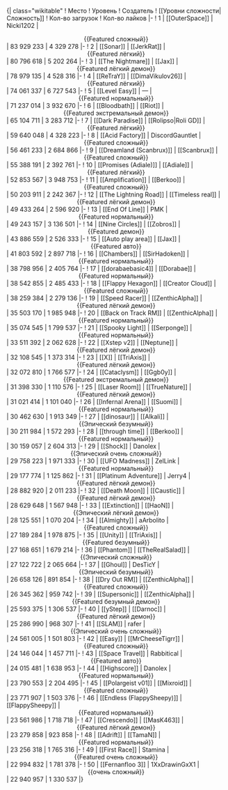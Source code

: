 {| class="wikitable"
! Место
! Уровень
! Создатель
! [[Уровни сложности|Сложность]]
! Кол-во загрузок
! Кол-во лайков
|-
! 1
| [[OuterSpace]]
| Nicki1202
| <center>{{Featured сложный}}</center>
| 83 929 233
| 4 329 278
|-
! 2
| [[Sonar]]
| [[JerkRat]]
| <center>{{Featured лёгкий}}</center>
| 80 796 618
| 5 202 264
|-
! 3
| [[The Nightmare]]
| [[Jax]]
| <center>{{Featured лёгкий демон}}</center>
| 78 979 135
| 4 528 316
|-
! 4
| [[ReTraY]]
| [[DimaVikulov26]]
| <center>{{Featured лёгкий}}</center>
| 74 061 337
| 6 727 543
|-
! 5
| [[Level Easy]]
| —
| <center>{{Featured нормальный}}</center>
| 71 237 014
| 3 932 670
|-
! 6
| [[Bloodbath]]
| [[Riot]]
| <center>{{Featured экстремальный демон}}</center>
| 65 104 711
| 3 283 712
|-
! 7
| [[Dark Paradise]]
| [[Rolipso|Roli GD]]
| <center>{{Featured лёгкий}}</center>
| 59 640 048
| 4 328 223
|-
! 8
| [[Acid Factory]]
| DiscordGauntlet
| <center>{{Featured сложный}}</center>
| 56 461 233
| 2 684 866
|-
! 9
| [[Dreamland (Scanbrux)]]
| [[Scanbrux]]
| <center>{{Featured сложный}}</center>
| 55 388 191
| 2 392 761
|-
! 10
| [[Promises (Adiale)]]
| [[Adiale]]
| <center>{{Featured лёгкий}}</center>
| 52 853 567
| 3 948 753
|-
! 11
| [[Amplification]]
| [[Berkoo]]
| <center>{{Featured сложный}}</center>
| 50 203 911
| 2 242 367
|-
! 12
| [[The Lightning Road]]
| [[Timeless real]]
| <center>{{Featured лёгкий демон}}</center>
| 49 433 264
| 2 596 920
|-
! 13
| [[End Of Line]]
| PMK
| <center>{{Featured нормальный}}</center>
| 49 243 157
| 3 136 501
|-
! 14
| [[Nine Circles]]
| [[Zobros]]
| <center>{{Featured демон}}</center>
| 43 886 559
| 2 526 333
|-
! 15
| [[Auto play area]]
| [[Jax]]
| <center>{{Featured авто}}</center>
| 41 803 592
| 2 897 718
|-
! 16
| [[Chambers]]
| [[SirHadoken]]
| <center>{{Featured нормальный}}</center>
| 38 798 956
| 2 405 764
|-
! 17
| [[dorabaebasic4]]
| [[Dorabae]]
| <center>{{Featured нормальный}}</center>
| 38 542 855
| 2 485 433
|-
! 18
| [[Flappy Hexagon]]
| [[Creator Cloud]]
| <center>{{Featured сложный}}</center>
| 38 259 384
| 2 279 136
|-
! 19
| [[Speed Racer]]
| [[ZenthicAlpha]]
| <center>{{Featured лёгкий демон}}</center>
| 35 503 170
| 1 985 948
|-
! 20
| [[Back on Track RM]]
| [[ZenthicAlpha]]
| <center>{{Featured нормальный}}</center>
| 35 074 545
| 1 799 537
|-
! 21
| [[Spooky Light]]
| [[Serponge]]
| <center>{{Featured нормальный}}</center>
| 33 511 392
| 2 062 628
|-
! 22
| [[Xstep v2]]
| [[Neptune]]
| <center>{{Featured лёгкий демон}}</center>
| 32 108 545
| 1 373 314
|-
! 23
| [[X]]
| [[TriAxis]]
| <center>{{Featured лёгкий демон}}</center>
| 32 072 810
| 1 766 577
|-
! 24
| [[Cataclysm]]
| [[Ggb0y]]
| <center>{{Featured экстремальный демон}}</center>
| 31 398 330
| 1 110 576
|-
! 25
| [[Laser Room]]
| [[TrueNature]]
| <center>{{Featured лёгкий демон}}</center>
| 31 021 414
| 1 101 040
|-
! 26
| [[Infernal Arena]]
| [[Suomi]]
| <center>{{Featured нормальный}}</center>
| 30 462 630
| 1 913 349
|-
! 27
| [[dinosaur]]
| [[Alkali]]
| <center>{{Эпический безумный}}</center>
| 30 211 984
| 1 572 293
|-
! 28
| [[through time]]
| [[Berkoo]]
| <center>{{Featured нормальный}}</center>
| 30 159 057
| 2 604 313
|-
! 29
| [[Shock]]
| Danolex
| <center>{{Эпический очень сложный}}</center>
| 29 758 223
| 1 971 333
|-
! 30
| [[UFO Madness]]
| ZelLink
| <center>{{Featured нормальный}}</center>
| 29 177 774
| 1 125 862
|-
! 31
| [[Platinum Adventure]]
| Jerry4
| <center>{{Featured лёгкий демон}}</center>
| 28 882 920
| 2 011 233
|-
! 32
| [[Death Moon]]
| [[Caustic]]
| <center>{{Featured лёгкий демон}}</center>
| 28 629 648
| 1 567 948
|-
! 33
| [[Extinction]]
| [[HaoN]]
| <center>{{Эпический лёгкий демон}}</center>
| 28 125 551
| 1 070 204
|-
! 34
| [[Almighty]]
| aArbolito
| <center>{{Featured сложный}}</center>
| 27 189 284
| 1 978 875
|-
! 35
| [[Unity]]
| [[TriAxis]]
| <center>{{Featured безумный}}</center>
| 27 168 651
| 1 679 214
|-
! 36
| [[Phantom]]
| [[TheRealSalad]]
| <center>{{Эпический сложный}}</center>
| 27 122 722
| 2 065 664
|-
! 37
| [[Ghoul]]
| DesTicY
| <center>{{Эпический безумный}}</center>
| 26 658 126
| 891 854
|-
! 38
| [[Dry Out RM]]
| [[ZenthicAlpha]]
| <center>{{Featured сложный}}</center>
| 26 345 362
| 959 742
|-
! 39
| [[Supersonic]]
| [[ZenthicAlpha]]
| <center>{{Featured безумный демон}}</center>
| 25 593 375
| 1 306 537
|-
! 40
| [[yStep]]
| [[Darnoc]]
| <center>{{Featured лёгкий демон}}</center>
| 25 286 990
| 968 307
|-
! 41
| [[SLAM]]
| rafer
| <center>{{Эпический очень сложный}}</center>
| 24 561 005
| 1 501 803
|-
! 42
| [[Easy]]
| [[MrCheeseTigrr]]
| <center>{{Featured сложный}}</center>
| 24 146 044
| 1 457 711
|-
! 43
| [[Space Travel]]
| Rabbitical
| <center>{{Featured авто}}</center>
| 24 015 481
| 1 638 953
|-
! 44
| [[Highscore]]
| Danolex
| <center>{{Featured нормальный}}</center>
| 23 790 553
| 2 204 495
|-
! 45
| [[Polargeist v01]]
| [[Mixroid]]
| <center>{{Featured сложный}}</center>
| 23 771 907
| 1 503 376
|-
! 46
| [[Endless (FlappySheepy)]]
| [[FlappySheepy]]
| <center>{{Featured нормальный}}</center>
| 23 561 986
| 1 718 718
|-
! 47
| [[Crescendo]]
| [[MasK463]]
| <center>{{Featured лёгкий демон}}</center>
| 23 279 858
| 923 858
|-
! 48
| [[Adrift]]
| [[TamaN]]
| <center>{{Featured нормальный}}</center>
| 23 256 318
| 1 765 316
|-
! 49
| [[First Race]]
| Stamina
| <center>{{Featured очень сложный}}</center>
| 22 994 832
| 1 781 378
|-
! 50
| [[Fernanfloo 3]]
| 1XxDrawinGxX1
| <center>{{очень сложный}}</center>
| 22 940 957
| 1 330 537
|}
